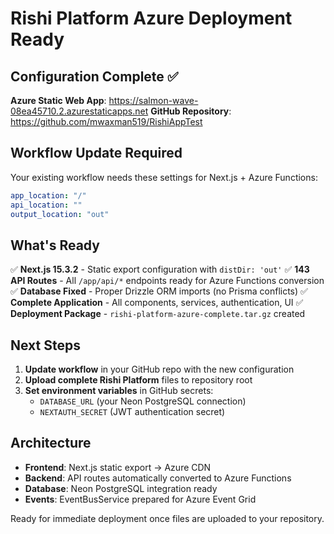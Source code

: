 # Rishi Platform Azure Deployment Ready

## Configuration Complete ✅

**Azure Static Web App**: https://salmon-wave-08ea45710.2.azurestaticapps.net
**GitHub Repository**: https://github.com/mwaxman519/RishiAppTest

## Workflow Update Required

Your existing workflow needs these settings for Next.js + Azure Functions:

```yaml
app_location: "/"
api_location: ""
output_location: "out"
```

## What's Ready

✅ **Next.js 15.3.2** - Static export configuration with `distDir: 'out'`
✅ **143 API Routes** - All `/app/api/*` endpoints ready for Azure Functions conversion
✅ **Database Fixed** - Proper Drizzle ORM imports (no Prisma conflicts)
✅ **Complete Application** - All components, services, authentication, UI
✅ **Deployment Package** - `rishi-platform-azure-complete.tar.gz` created

## Next Steps

1. **Update workflow** in your GitHub repo with the new configuration
2. **Upload complete Rishi Platform** files to repository root
3. **Set environment variables** in GitHub secrets:
   - `DATABASE_URL` (your Neon PostgreSQL connection)
   - `NEXTAUTH_SECRET` (JWT authentication secret)

## Architecture

- **Frontend**: Next.js static export → Azure CDN
- **Backend**: API routes automatically converted to Azure Functions
- **Database**: Neon PostgreSQL integration ready
- **Events**: EventBusService prepared for Azure Event Grid

Ready for immediate deployment once files are uploaded to your repository.